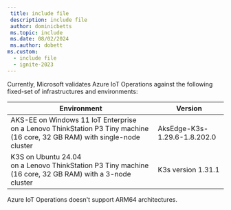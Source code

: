 ```yaml
---
 title: include file
 description: include file
 author: dominicbetts
 ms.topic: include
 ms.date: 08/02/2024
 ms.author: dobett
ms.custom:
  - include file
  - ignite-2023
---
```


Currently, Microsoft validates Azure IoT Operations against the following fixed-set of infrastructures and environments:

| Environment | Version |
| ----------- | ------- |
| AKS-EE on Windows 11 IoT Enterprise <br> on a Lenovo ThinkStation P3 Tiny machine (16 core, 32 GB RAM) with single-node cluster | AksEdge-K3s-1.29.6-1.8.202.0 |
| K3S on Ubuntu 24.04 <br> on a Lenovo ThinkStation P3 Tiny machine (16 core, 32 GB RAM) with a 3-node cluster | K3s version 1.31.1 |

Azure IoT Operations doesn't support ARM64 architectures.
